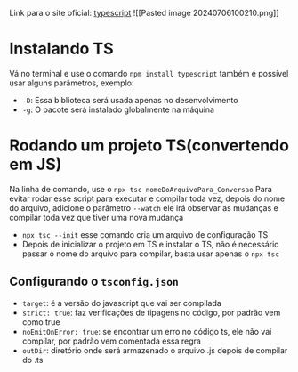 Link para o site oficial: [typescript](https://typescriptlang.org)
![[Pasted image 20240706100210.png]]
# Instalando TS
Vá no terminal e use o comando `npm install typescript` também é possível usar alguns parâmetros, exemplo: 
- `-D`: Essa biblioteca será usada apenas no desenvolvimento
- `-g`: O pacote será instalado globalmente na máquina

# Rodando um projeto TS(convertendo em JS)
Na linha de comando, use o `npx tsc nomeDoArquivoPara_Conversao` 
Para evitar rodar esse script para executar e compilar toda vez, depois do nome do arquivo, adicione o parâmetro `--watch` ele irá observar as mudanças e compilar toda vez que tiver uma nova mudança
- `npx tsc --init` esse comando cria um arquivo de configuração TS
- Depois de inicializar o projeto em TS e instalar o TS, não é necessário passar o nome do arquivo para compilar, basta usar apenas o `npx tsc` 

## Configurando o `tsconfig.json` 
- `target`: é a versão do javascript que vai ser compilada
- `strict: true`: faz verificações de tipagens no código, por padrão vem como true
- `noEmitOnError: true`: se encontrar um erro no código ts, ele não vai compilar, por padrão vem comentada essa regra
- `outDir`: diretório onde será armazenado o arquivo .js depois de compilar do .ts